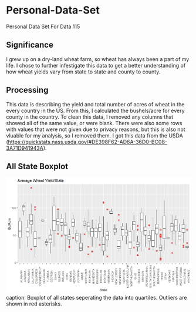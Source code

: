 # Personal-Data-Set
Personal Data Set For Data 115

## Significance
I grew up on a dry-land wheat farm, so wheat has always been a part of my life. I chose to further infestigate this data to get a better understanding of how wheat yields vary from state to state and county to county.

## Processing
This data is describing the yield and total number of acres of wheat in the every country in the US. From this, I calculated the bushels/acre for every county in the country. To clean this data, I removed any columns that showed all of the same value, or were blank. There were also some rows with values that were not given due to privacy reasons, but this is also not vluable for my analysis, so I removed them. I got this data from the USDA (https://quickstats.nass.usda.gov/#DE398F62-AD6A-36D0-BC08-3A71D941943A). 

## All State Boxplot
<img src= "https://raw.githubusercontent.com/LeightonDorman/Personal-Data-Set/main/wheat_boxplot_allstate.jpeg">
caption: Boxplot of all states seperating the data into quartiles. Outliers are shown in red asterisks. 

